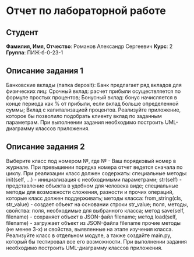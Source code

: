 # Отчет по лабораторной работе

## Студент

**Фамилия, Имя, Отчество**: Романов Александр Сергеевич
**Курс**: 2  
**Группа**: ПИЖ-б-0-23-1


## Описание задания 1
Банковские вклады (папка deposit): 
Банк предлагает ряд вкладов для физических лиц: 
Срочный вклад: 
расчет прибыли осуществляется по формуле простых процентов; 
Бонусный вклад: бонус начисляется в конце периода как % от прибыли, если вклад больше определенной суммы; 
Вклад с капитализацией процентов. Реализуйте приложение, которое бы позволило подобрать клиенту вклад по заданным параметрам. 
При выполнении задания необходимо построить UML-диаграмму классов приложения. 

## Описание задания 2

Выберите класс под номером №, где № - Ваш порядковый номер в журнале. При превышении порядка номера отчет ведется сначала по циклу. 
При реализации класс должен содержать: 
специальные методы: init(self, ...) - инициализация с необходимыми параметрами; 
str(self) - представление объекта в удобном для человека виде; специальные методы для возможности сложения, разности и прочих операций, которые класс должен поддерживать; 
методы класса: from_string(cls, str_value) - создает объект на основании строки str_value; поля, методы, свойства: поля, необходимые для выбранного класса;
метод save(self, filename) - сохраняет объект в JSON-файл filename; метод load(self, filename) - загружает объект из JSON-файла filename прочие методы (не менее 3-х) и свойства, выявленные на этапе изучения класса. Реализуйте класс в отдельном модуле, а также создайте main.py, который бы тестировал все его возможности. При выполнении задания необходимо построить UML-диаграмму классов приложения.